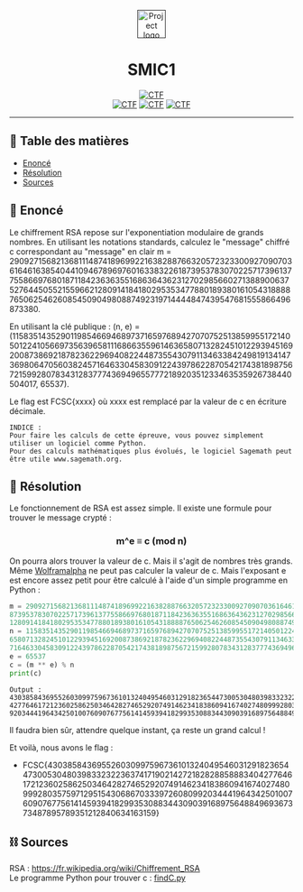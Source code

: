 <p align="center">
  <a href="" rel="noopener">
 <img style="width:50px;" src="https://france-cybersecurity-challenge.fr/files/abecee1bc8e9f22344226e697e672a7d/navbar_logo.png" alt="Project logo"></a>
</p>
<h1 align="center">SMIC1</h1>

<div align="center">

[![CTF](https://img.shields.io/badge/FCSC-2020-red.svg)](https://france-cybersecurity-challenge.fr/)<br>
[![CTF](https://img.shields.io/badge/intro-purple.svg)](#)
[![CTF](https://img.shields.io/badge/-crypto-green.svg)](#)
[![CTF](https://img.shields.io/badge/-RSA-blue.svg)](#)

</div>

---

## 📝 Table des matières

- [Enoncé](#problem_statement)
- [Résolution](#resolution)
- [Sources](#idea)

## 🧐 Enoncé <a name = "problem_statement"></a>

Le chiffrement RSA repose sur l'exponentiation modulaire de grands nombres. En utilisant les notations standards, calculez le "message" chiffré c correspondant au "message" en clair m =
29092715682136811148741896992216382887663205723233009270907036164616385404410946789697601633832261873953783070225717396137755866976801871184236363551686364362312702985660271388900637527644505521559662128091418418029535347788018938016105431888876506254626085450904980887492319714444847439547681555866496873380.

En utilisant la clé publique : (n, e) =(115835143529011985466946897371659768942707075251385995517214050122410566973563965811168663559614636580713282451012293945169200873869218782362296940822448735543079113463384249819134147369806470560382457164633045830912243978622870542174381898756721599280783431283777436949655777218920351233463535926738440504017, 65537).

Le flag est FCSC{xxxx} où xxxx est remplacé par la valeur de c en écriture décimale.

```
INDICE :
Pour faire les calculs de cette épreuve, vous pouvez simplement utiliser un logiciel comme Python.
Pour des calculs mathématiques plus évolués, le logiciel Sagemath peut être utile www.sagemath.org.
```

## 🥶 Résolution <a name = "resolution"></a>

Le fonctionnement de RSA est assez simple. Il existe une formule pour trouver le message crypté :

<h3 align="center">

m^e ≡ c (mod n)

</h3>

On pourra alors trouver la valeur de c. Mais il s'agit de nombres très grands. Même [Wolframalpha](https://www.wolframalpha.com/) ne peut pas calculer la valeur de c.
Mais l'exposant e est encore assez petit pour être calculé à l'aide d'un simple programme en Python :

```python
m = 29092715682136811148741896992216382887663205723233009270907036164616385404410946789697601633832261
873953783070225717396137755866976801871184236363551686364362312702985660271388900637527644505521559662
128091418418029535347788018938016105431888876506254626085450904980887492319714444847439547681555866496873380
n = 11583514352901198546694689737165976894270707525138599551721405012241056697356396581116866355961463
658071328245101229394516920087386921878236229694082244873554307911346338424981913414736980647056038245
7164633045830912243978622870542174381898756721599280783431283777436949655777218920351233463535926738440504017
e = 65537
c = (m ** e) % n
print(c)
```
```
Output :
43038584369552603099759673610132404954603129182365447300530480398332322363741719021427218282885888340
42776461721236025862503464282746529207491462341838609416740274809992803575971295154306867033397260809
9203444196434250100760907677561414593941829935308834430903916897564884969367373487895789351212840634163159
```

Il faudra bien sûr, attendre quelque instant, ça reste un grand calcul !

Et voilà, nous avons le flag :
* FCSC{43038584369552603099759673610132404954603129182365447300530480398332322363741719021427218282885888340427764617212360258625034642827465292074914623418386094167402748099928035759712951543068670333972608099203444196434250100760907677561414593941829935308834430903916897564884969367373487895789351212840634163159}

## ⛓️ Sources <a name = "limitations"></a>

RSA : https://fr.wikipedia.org/wiki/Chiffrement_RSA<br>
Le programme Python pour trouver c : [findC.py](https://github.com/TeissierYannis/FCSC-2020/blob/master/crypto/SMIC1/findC.py)